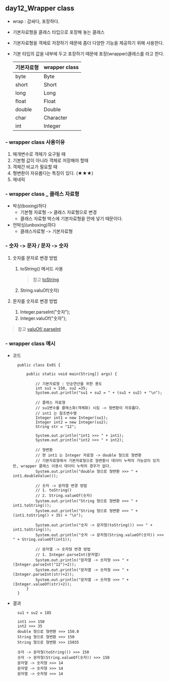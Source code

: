 ## day12_Wrapper class
- wrap : 감싸다, 포장하다.
- 기본자료형을 클래스 타입으로 포장해 놓는 클래스
- 기본자료형을 객체로 저장하기 때문에 좀더 다양한 기능을 제공하기 위해 사용한다.
- 기본 타입의 값을 내부에 두고 포장하기 때문에 포장(wrapper)클래스를 라고 한다.

    | 기본자료형 | wrapper class |
    | ----- | -----|
    | byte | Byte |
    | short | Short|
    |long | Long|
    | float | Float|
    | double | Double|
    | char | Character |
    | int | Integer |

### - wrapper class 사용이유

1. 매개변수로 객체가 요구될 때
2. 기본형 값이 아니라 객체로 저장해야 할때
3. 객체간 비교가 필요할 때
4. 형변환이 자유롭다는 특징이 있다. (★★★) 
5. 제네릭

### - wrapper class _ 클래스 자료형
- 박싱(boxing)하다 
    - 기본형 자료형 -> 클래스 자료형으로 변경
    - 클래스 자료형 박스에 기본자료형을 안에 넣기 때문이다.
- 언박싱(unboxing)하다
    - 클래스자료형 -> 기본자료형

### - 숫자 -> 문자 / 문자 -> 숫자 
1. 숫자를 문자로 변경 방법
    1. toString() 메서드 사용
        > 참고 [toString](https://github.com/hyeah0/SmartWeb_Contents_WebApplication_developer_class/blob/main/1_Java/0.%20%EC%A3%BC%EC%9A%94%ED%81%B4%EB%9E%98%EC%8A%A4/08_Object.md)
    2. String.valuOf(숫자)

2. 문자를 숫자로 변경 방법
    1. Integer.parseInt("숫자");
    2. Integer.valuOf("숫자");

> 참고 [valuOf/ parseInt](https://github.com/hyeah0/Java/blob/main/%EC%9E%90%EB%B0%94%EC%9D%98%20%EC%A0%95%EC%84%9D%20chapter/chapter9_java.lang/wrapper%20class%20%ED%83%80%EC%9E%85%EB%B3%80%ED%99%98/wrapper%20class_%20parse_valueOf.md)

### - wrapper class 예시

- 코드

        public class Ex01 {

            public static void main(String[] args) {

                // 기본자료형 : 단순연산을 위한 용도
                int su1 = 150, su2 =35;
                System.out.println("su1 + su2 = " + (su1 + su2) + "\n");
            
                // 클래스 자료형 
                // su1변수를 클래스화(객체화) 시킴 -> 형변환이 자유롭다.
                // int1 는 참조변수명
                Integer int1 = new Integer(su1);
                Integer int2 = new Integer(su2);
                String str = "12";
                
                System.out.println("int1 >>> " + int1);
                System.out.println("int2 >>> " + int2);
            
                // 형변환
                // 현 int1 는 Integer 자료형 -> double 형으로 형변환
                // 기본자료형에서 기본자료형으로 형변환시 데이터 누락의 가능성이 있지만, wrapper 클래스 이용시 데이터 누락의 경우가 없다.
                System.out.println("double 형으로 형변환 >>> " + int1.doubleValue());
            
                // 숫자 -> 문자열 변경 방법
                // 1. toString() 
                // 2. String.valueOf(숫자)
                System.out.println("String 형으로 형변환 >>> " + int1.toString());
                System.out.println("String 형으로 형변환 >>> " + (int1.toString() + 35) + "\n");
                
                System.out.println("숫자 -> 문자형(toString()) >>> " + int1.toString());
                System.out.println("숫자 -> 문자형(String.valueOf(숫자)) >>> " + String.valueOf(int1));
            
                // 문자열 -> 숫자형 변경 방법
                // 1. Integer.parseInt(문자열)
                System.out.println("문자열 -> 숫자형 >>> " + (Integer.parseInt("12")+2));
                System.out.println("문자열 -> 숫자형 >>> " + (Integer.parseInt(str)+2));
                System.out.println("문자열 -> 숫자형 >>> " + (Integer.valueOf(str)+2));
            }
        }

- 결과

        su1 + su2 = 185

        int1 >>> 150
        int2 >>> 35
        double 형으로 형변환 >>> 150.0
        String 형으로 형변환 >>> 150
        String 형으로 형변환 >>> 15035

        숫자 -> 문자형(toString()) >>> 150
        숫자 -> 문자형(String.valueOf(숫자)) >>> 150
        문자열 -> 숫자형 >>> 14
        문자열 -> 숫자형 >>> 14
        문자열 -> 숫자형 >>> 14
